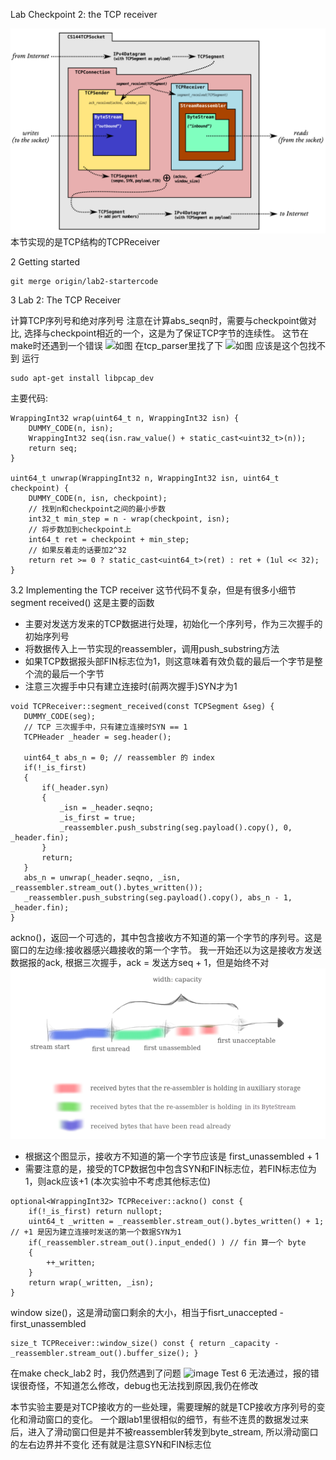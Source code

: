 Lab Checkpoint 2: the TCP receiver

![TCP结构图](https://github.com/Nocpprr/CS144-Notes/blob/main/BV_3%7DL4I3%5DMW%7BYEAXLT6~S7.png)
本节实现的是TCP结构的TCPReceiver

2 Getting started
```
git merge origin/lab2-startercode
```
3 Lab 2: The TCP Receiver

计算TCP序列号和绝对序列号
注意在计算abs_seqn时，需要与checkpoint做对比, 选择与checkpoint相近的一个，这是为了保证TCP字节的连续性。
这节在make时还遇到一个错误
![如图](https://user-images.githubusercontent.com/105581407/202733810-5aa26f56-01ac-4487-a976-b1b15389f058.png)
在tcp_parser里找了下
![如图](https://user-images.githubusercontent.com/105581407/202734142-c4161645-bbc6-443e-8838-a08c7534c91f.png)
应该是这个包找不到
运行
```
sudo apt-get install libpcap_dev
```
主要代码:
```
WrappingInt32 wrap(uint64_t n, WrappingInt32 isn) {
    DUMMY_CODE(n, isn);
    WrappingInt32 seq(isn.raw_value() + static_cast<uint32_t>(n));
    return seq;
}

uint64_t unwrap(WrappingInt32 n, WrappingInt32 isn, uint64_t checkpoint) {
    DUMMY_CODE(n, isn, checkpoint);
    // 找到n和checkpoint之间的最小步数
    int32_t min_step = n - wrap(checkpoint, isn);
    // 将步数加到checkpoint上
    int64_t ret = checkpoint + min_step;
    // 如果反着走的话要加2^32
    return ret >= 0 ? static_cast<uint64_t>(ret) : ret + (1ul << 32);
}
```
3.2 Implementing the TCP receiver
这节代码不复杂，但是有很多小细节
segment received() 这是主要的函数
  - 主要对发送方发来的TCP数据进行处理，初始化一个序列号，作为三次握手的初始序列号
  - 将数据传入上一节实现的reassembler，调用push_substring方法
  - 如果TCP数据报头部FIN标志位为1，则这意味着有效负载的最后一个字节是整个流的最后一个字节
  - 注意三次握手中只有建立连接时(前两次握手)SYN才为1
 ```
 void TCPReceiver::segment_received(const TCPSegment &seg) {
    DUMMY_CODE(seg);    
    // TCP 三次握手中，只有建立连接时SYN == 1
    TCPHeader _header = seg.header();
    
    uint64_t abs_n = 0; // reassembler 的 index
    if(!_is_first)
    {
        if(_header.syn)
        {
            _isn = _header.seqno;
            _is_first = true;
            _reassembler.push_substring(seg.payload().copy(), 0, _header.fin);
        }
        return;
    }
    abs_n = unwrap(_header.seqno, _isn, _reassembler.stream_out().bytes_written());  
    _reassembler.push_substring(seg.payload().copy(), abs_n - 1, _header.fin);
}
```
ackno()，返回一个可选的，其中包含接收方不知道的第一个字节的序列号。这是窗口的左边缘:接收器感兴趣接收的第一个字节。
我一开始还以为这是接收方发送数据报的ack, 根据三次握手，ack = 发送方seq + 1，但是始终不对
![lab1的图](https://github.com/Nocpprr/CS144-Notes/blob/main/image-20211107124153476.png)
  - 根据这个图显示，接收方不知道的第一个字节应该是 first_unassembled + 1
  - 需要注意的是，接受的TCP数据包中包含SYN和FIN标志位，若FIN标志位为1，则ack应该+1 (本次实验中不考虑其他标志位)
```
optional<WrappingInt32> TCPReceiver::ackno() const {
    if(!_is_first) return nullopt;
    uint64_t _written = _reassembler.stream_out().bytes_written() + 1; // +1 是因为建立连接时发送的第一个数据SYN为1
    if(_reassembler.stream_out().input_ended() ) // fin 算一个 byte
    {
        ++_written;
    }
    return wrap(_written, _isn);
}
```
window size()，这是滑动窗口剩余的大小，相当于fisrt_unaccepted - first_unassembled
```
size_t TCPReceiver::window_size() const { return _capacity - _reassembler.stream_out().buffer_size(); }
```
在make check_lab2 时，我仍然遇到了问题
![image](https://user-images.githubusercontent.com/105581407/202742383-28b6e59a-ca8d-4f9e-8b4e-a00efe0129de.png)
Test 6 无法通过，报的错误很奇怪，不知道怎么修改，debug也无法找到原因,我仍在修改

本节实验主要是对TCP接收方的一些处理，需要理解的就是TCP接收方序列号的变化和滑动窗口的变化。
一个跟lab1里很相似的细节，有些不连贯的数据发过来后，进入了滑动窗口但是并不被reassembler转发到byte_stream, 所以滑动窗口的左右边界并不变化
还有就是注意SYN和FIN标志位
